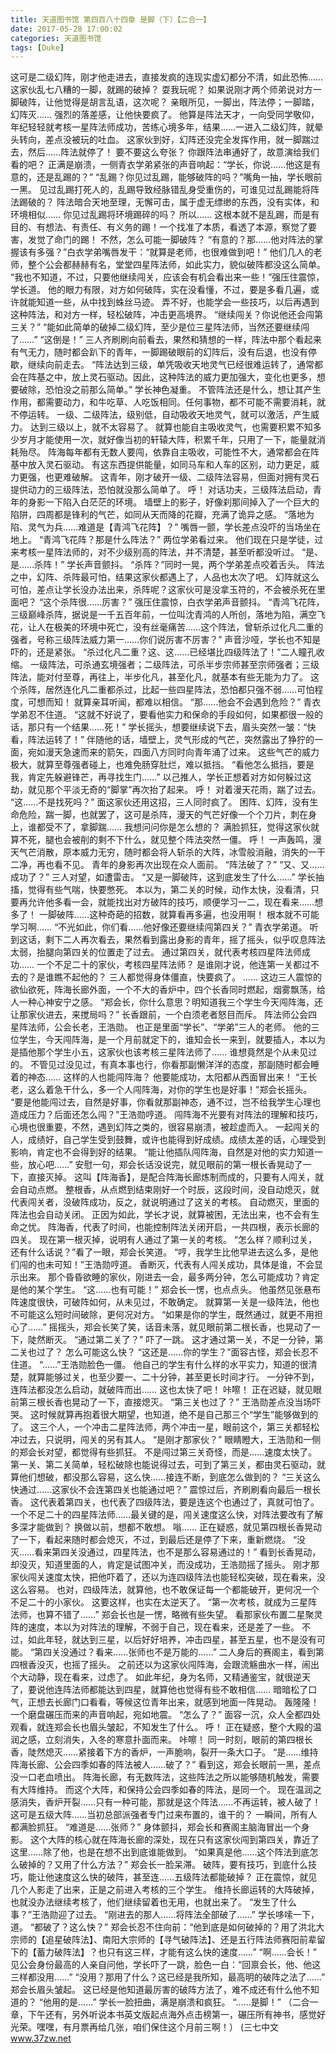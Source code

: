 ```yaml
---
title: 天道图书馆 第四百八十四章 是脚（下）【二合一】
date: 2017-05-28 17:00:02
categories: 天道图书馆
tags: [Duke]
---
```


这可是二级幻阵，刚才他走进去，直接发疯的连现实虚幻都分不清，如此恐怖……这家伙乱七八糟的一脚，就踢的破掉？
耍我玩呢？
如果说刚才两个师弟说对方一脚破阵，让他觉得是胡言乱语，这次呢？
亲眼所见，一脚出，阵法停；一脚踏，幻阵灭……
强烈的落差感，让他快要疯了。
他算是阵法天才，一向受同学敬仰，年纪轻轻就考核一星阵法师成功，苦练心境多年，结果……一进入二级幻阵，就晕头转向，差点没被玩的吐血。
这家伙到好，幻阵还没完全发挥作用，就一脚踹过去，然后……阵法就停了！
要不要这么夸张？
你跟阵法串通好了，故意演给我们看的吧？
正满是崩溃，一侧青衣学弟紧张的声音响起：“学长，你说……他这是有意的，还是乱踢的？”
“乱踢？你见过乱踢，能够破阵的吗？”嘴角一抽，学长眼前一黑。
见过乱踢打死人的，乱踢导致经脉错乱身受重伤的，可谁见过乱踢能将阵法踢破的？
阵法暗合天地至理，无懈可击，属于虚无缥缈的东西，没有实体，和环境相似……
你见过乱踢将环境踢碎的吗？
所以……
这根本就不是乱踢，而是有目的、有想法、有责任、有义务的踢！一个找准了本质，看透了本源，察觉了要害，发觉了命门的踢！
不然，怎么可能一脚破阵？
“有意的？那……他对阵法的掌握该有多强？”白衣学弟嘴唇发干：“就算是老师，也很难做到吧！”
他们几人的老师，整个公会都赫赫有名，堂堂四星阵法师，如此实力，貌似破阵都没这么简单。
“我也不知道，不过，只要他继续闯关，应该会有机会看出来一些！”强压住震惊，学长道。
他的眼力有限，对方如何破阵，实在没看懂，不过，要是多看几遍，或许就能知道一些，从中找到蛛丝马迹。
弄不好，也能学会一些技巧，以后再遇到这种阵法，和对方一样，轻松破阵，冲击更高境界。
“继续闯关？你说他还会闯第三关？”
“能如此简单的破掉二级幻阵，至少是位三星阵法师，当然还要继续闯了……”
“这倒是！”
三人齐刷刷向前看去，果然和猜想的一样，阵法中那个看起来有气无力，随时都会趴下的青年，一脚踢破眼前的幻阵后，没有后退，也没有停歇，继续向前走去。
“阵法达到三级，单凭吸收天地灵气已经很难运转了，通常都会在阵基之中，放上灵石驱动。因此，这种阵法的威力更加强大，变化也更多，想要破除，恐怕没之前那么简单。”
学长神色凝重。
不管阵法还是什么，想让其产生作用，都需要动力，和牛吃草、人吃饭相同。任何事物，都不可能不需要消耗，就不停运转。
一级、二级阵法，级别低，自动吸收天地灵气，就可以激活，产生威力。
达到三级以上，就不太容易了。
就算也能自主吸收灵气，也需要积累不知多少岁月才能使用一次，就好像当初的轩辕大阵，积累千年，只用了一下，能量就消耗殆尽。
阵海每年都有无数人要闯，依靠自主吸收，可能性不大，通常都会在阵基中放入灵石驱动。
有这东西提供能量，如同马车和人车的区别，动力更足，威力更强，也更难破解。
这青年，刚才破开一级、二级阵法容易，但面对拥有灵石提供动力的三级阵法，恐怕就没那么简单了。
呼！
对话功夫，三级阵法启动，青年的身影一下陷入白茫茫的环境。
墙壁上的影子，好像刹那间掉入了一个巨大的陷阱，四周都是锋利的气芒，如同从天而降的花瓣，充满了诡异之感。
“落地为陷、灵气为兵……难道是【青鸿飞花阵】？”
嘴唇一颤，学长差点没吓的当场坐在地上。
“青鸿飞花阵？那是什么阵法？”
两位学弟看过来。
他们现在只是学徒，过来考核一星阵法师的，对不少级别高的阵法，并不清楚，甚至听都没听过。
“是、是……杀阵！”
学长声音颤抖。
“杀阵？”同时一晃，两个学弟差点咬着舌头。
阵法之中，幻阵、杀阵最可怕，结果这家伙都遇上了，人品也太次了吧。
幻阵就这么可怕，差点让学长没办法出来，杀阵呢？这家伙可是没拿玉符的，不会被杀死在里面吧？
“这个杀阵很……厉害？”
强压住震惊，白衣学弟声音颤抖。
“青鸿飞花阵，三级巅峰杀阵，据说是一千五百年前，一位叫沈青鸿的人所创，落地为陷，满空飞花，让人在极美的环境中死亡，没有丝毫痛苦……这个阵法，曾斩杀过化凡二重的强者，号称三级阵法威力第一……你们说厉害不厉害？”
声音沙哑，学长也不知是吓的，还是紧张。
“杀过化凡二重？这、这……已经堪比四级阵法了！”二人瞳孔收缩。
一级阵法，可杀通玄境强者；二级阵法，可杀半步宗师甚至宗师强者；三级阵法，能对付至尊，再往上，半步化凡，甚至化凡，就基本有些无能为力了。
这个杀阵，居然连化凡二重都杀过，比起一些四星阵法，恐怕都只强不弱……可怕程度，可想而知！
就算亲耳听闻，都难以相信。
“那……他会不会遇到危险？”
青衣学弟忍不住道。
“这就不好说了，要看他实力和保命的手段如何，如果都很一般的话，那只有一个结果……死！”
学长摇头，想要继续说下去，眉头突然一皱：“快看，阵法运转了！”
伴随他的话，墙壁上，灵气形成的气芒，突然露出了狰狞的一面，宛如漫天急速而来的箭矢，四面八方同时向青年涌了过来。
这些气芒的威力极大，就算至尊强者碰上，也难免肠穿肚烂，难以抵挡。
“看他怎么抵挡，要是我，肯定先躲避锋芒，再寻找生门……”
以己推人，学长正想着对方如何躲过这劫，就见那个平淡无奇的“脚掌”再次抬了起来。
呼！
对着漫天花雨，踹了过去。
“这……不是找死吗？”
面这家伙还用这招，三人同时疯了。
困阵、幻阵，没有生命危险，踹一脚，也就罢了，这可是杀阵，漫天的气芒好像一个个刀片，刺在身上，谁都受不了，拿脚踹……
我想问问你是怎么想的？
满脸抓狂，觉得这家伙就算不死，腿也会被削的剩不下什么，就见整个阵法突然一僵。
呼！
一声轰鸣，漫天气芒消散，原本威力无穷，随时都会将人斩杀的大阵，冰雪般消融，消失的一干二净，再也看不见。
青年的身影再次出现在众人面前。
“阵法破了？”
“又、又……成功了？”
三人对望，如遭雷击。
“又是一脚破阵，这到底发生了什么……”
学长抽搐，觉得有些气喘，快要憋死。
本以为，第二关的时候，动作太快，没看清，只要再允许他多看一会，就能找出对方破阵的技巧，顺便学习一二，现在看来……想多了！
一脚破阵……这种奇葩的招数，就算看再多遍，也没用啊！
根本就不可能学习啊……
“不光如此，你们看……他好像还要继续闯第四关？”
青衣学弟道。
听到这话，剩下二人再次看去，果然看到露出身影的青年，摇了摇头，似乎叹息阵法太弱，抬腿向第四关的位置走了过去。
通过第四关，就代表考核四星阵法师成功……
一个不足二十的家伙，考核四星阵法师？
是谁刚才说，他连第一关都过不去的？是谁瞧不起他的？
三人都觉得身体僵直，快要疯了。
……
这边三人震惊的欲仙欲死，阵海长廊外面，一个不大的香炉中，四个长香同时燃起，烟雾飘荡，给人一种心神安宁之感。
“郑会长，你什么意思？明知道我三个学生今天闯阵海，还让那家伙进去，来搅局吗？”
长香跟前，一个白须老者怒目而斥。
阵法师公会四星阵法师，公会长老，王浩勋。
也正是里面“学长”、“学弟”三人的老师。
他的三位学生，今天闯阵海，是一个月前就定下的，谁知会长一来到，就要插人，本以为是插他那个学生小五，这家伙也该考核三星阵法师了……
谁想竟然是个从未见过的。
不管见过没见过，有真本事也行，你看那副懒洋洋的态度，那副随时都会睡着的神态……
这样的人也能闯阵海？
他要能成功，太阳都从西面冒出来！
“王长老，这么着急干什么，多一个人闯阵海，对你的学生也是好事！”郑会长摇头。
“要是他能闯过去，自然是好事，你看就那副神态，通不过，岂不给我学生心理也造成压力？后面还怎么闯？”王浩勋哼道。
闯阵海不光要有对阵法的理解和技巧，心境也很重要，不然，遇到幻阵之类的，很容易崩溃，被趁虚而入。
一起闯关的人，成绩好，自己学生受到鼓舞，或许也能得到好成绩。成绩太差的话，心理受到影响，肯定也不会得到好的结果。
“能让他插队闯阵海，自然是对他的实力知道一些，放心吧……”
安慰一句，郑会长话没说完，就见眼前的第一根长香晃动了一下，直接灭掉。
这叫【阵海香】，是配合阵海长廊炼制而成的，只要有人闯关，就会自动点燃。
整根香，从点燃到结束刚好一个时辰，这段时间，没自动熄灭，就代表闯关者，没破阵成功，反之，就说明通过了这关的考核。
自动燃灭，里面的阵法也会自动关闭。
正因为如此，学长才说，就算被困，无法出来，也不会有生命之忧。
阵海香，代表了时间，也能控制阵法关闭开启，一共四根，表示长廊的四关。
现在第一根灭掉，说明有人通过了第一关的考核。
“怎么样？顺利过关，还有什么话说？”看了一眼，郑会长笑道。
“哼，我学生比他早进去这么多，是他们闯的也未可知！”王浩勋哼道。
香断灭，代表有人闯关成功，具体是谁，不会显示出来。
那个昏昏欲睡的家伙，刚进去一会，最多两分钟，怎么可能成功？肯定是他的某个学生。
“这……也有可能！”
郑会长一愣，也点点头。
他虽然见张悬布阵速度很快，可破阵如何，从未见过，不敢确定。
就算第一关是一级阵法，他也不可能这么短时间破除，更何况对方。
“如果是你的学生，既然通过，就更不用担心了……”
摇摇头，郑会长笑了笑，话音未落，就见眼前第二根长香，也晃动了一下，陡然断灭。
“通过第二关了？”
吓了一跳。
这才通过第一关，不足一分钟，第二关也过了？
怎么可能这么快？
“这还是……你的学生？”面容古怪，郑会长忍不住道。
“……”王浩勋脸色一僵。
他自己的学生有什么样的水平实力，知道的很清楚，就算能够过关，也至少要一、二十分钟，甚至更长时间才行。
一分钟不到，连阵法都没怎么启动，就破阵而出……
这也太快了吧！
咔嚓！
正在迟疑，就见眼前第三根长香也晃动了一下，直接熄灭。
“第三关也过了？”
王浩勋差点没当场吓哭。
这时候就算再抱着很大期望，也知道，绝不是自己那三个“学生”能够做到的了。
这三个人，一个冲击二星阵法师，两个冲击一星，眼前这个，第三关都轻松冲过去，只说明，闯关的另有其人。
“是刚才那家伙？”
眼睛瞪大，王浩勋和一侧的郑会长对望，都觉得有些抓狂。
不是闯过第三关奇怪，而是……速度太快了。
第一关、第二关简单，轻松破除也能说得过去，可到了第三关，都由灵石驱动，就算他们想破，都没那么容易，这么快……接连不断，到底怎么做到的？
“三关这么快通过……这家伙不会连第四关也能通过吧？”
震惊过后，齐刷刷看向最后一根长香。
这代表着第四关，也代表了四级阵法，要是连这个也通过了，真就可怕了。
一个不足二十的四星阵法师……最关键的是，闯关速度这么快，对阵法要改有了解多深才能做到？
换做以前，想都不敢想。
嗡……
正在疑惑，就见第四根长香晃动了一下，看起来随时都会熄灭，不过，到最后还是停了下来，重新燃烧。
“没灭……看来第四关没通过，四星阵法，也不是那么容易通过的！”
看到长香晃动，却没灭，知道里面的人，肯定是试图冲关，而没成功，王浩勋摇了摇头。
刚才那家伙闯关速度太快，把他吓着了，还以为连四级阵法也能轻松突破，现在看来，没这么容易。
也对，四级阵法，就算他，也不敢保证每一个都能破开，更何况一个不足二十的小家伙。
这要这样，也实在太逆天了。
“第一次考核，就成为三星阵法师，也算不错了……”
郑会长也是一愣，略微有些失望。
看那家伙布置二星聚灵阵的速度，本以为对阵法的理解，不弱于自己，现在看来，还是差了一些。
不过，如此年轻，就达到三星，以后好好培养，冲击四星，甚至五星，也不是没有可能。
“第四关没通过？看来……张师也不是万能的……”
二人身后的赛阁主，看到第四根香没灭，也摇了摇头。
之前还以为这家伙闯阵海，会跟流觞曲水一样，闹出个大动静，现在看来，过虑了。
如此年纪，身为名师，又精通鉴宝，就很逆天了，要说他连阵法师都能达到四星，就算他也觉得有些不敢相信……
暗暗松了口气，正想去长廊门口看看，等候这位青年出来，就感到地面一阵晃动。
轰隆隆！
一个磨盘碾压而来的声音响起，宛如地震。
“怎么了？”
面容一沉，众人全都四处观看，就连郑会长也眉头皱起，不知发生了什么。
呼！
正在疑惑，整个大殿的温润之感，立刻消失，入冬的寒意扑面而来。
咔嚓！
同一时刻，眼前的第四根长香，陡然熄灭……紧接着下方的香炉，一声脆响，裂开一条大口子。
“是……维持阵海长廊、公会四季如春的阵法被人……破了？”
看到这，郑会长眼前一黑，差点没一口老血喷出。
阵海长廊，有无数阵法，这些阵法之所以能够随机触发，需要有大阵维持。
而这个大阵，和保持公会四季如春的阵法，是同一个。
现在温润之感消失，香炉开裂……只有一种可能，那就是这个阵法……不再运转，被人破了！
这可是五级大阵……当初总部派强者专门过来布置的，谁干的？
一瞬间，所有人都满脸抓狂。
“难道是……张师？”
身体颤抖，郑会长和赛阁主脑海冒出一个身影。
这个大阵的核心就在阵海长廊的深处，现在只有这家伙闯到第四关，靠近了这里……除了他，也是在想不出到底谁能做到。
“如果真是他……这个阵法到底怎么破掉的？又用了什么方法？”
郑会长一脸呆滞。
破阵，要有技巧，到底什么技巧，能让他速度这么快的破阵，甚至连……五级阵法都能破掉？
正在震惊，就见几个人影走了出来，正是之前进入考核的三个学生。
维持长廊运转的大阵破掉，也就没办法继续考核了，他们继续留着也无用，也就出来了。
“发生了什么事？”王浩勋迎了过去。
“刚进去的那人……将阵法全部破了……”
学长哆嗦一下，道。
“都破了？这么快？”
郑会长忍不住向前：“他到底是如何破掉的？用了洪北大宗师的【追星破阵法】、南阳大宗师的【寻气破阵法】、还是五行阵法师赛阳前辈留下的【蓄力破阵法】？也只有这三样，才能有这么快的速度……”
“啊……会长！”
见公会身份最高的人亲自问他，学长吓了一跳，脸色一白：“回禀会长，他、他这三样都没用……”
“没用？那用了什么？这已经是我所知，最高明的破阵之法了……”
郑会长眉头皱起。
这已经是他知道最厉害的破阵方法了，难不成还有什么他不知道的？
“他用的是……”
学长一脸扭曲，满是崩溃和疯狂。
“……是脚！”
（二合一章，下午还有，另外听说本书英文版起点海外点击榜第一，碾压所有神书，感觉好光荣。嘿嘿，有月票再给几张，咱们保住这个月前三啊！）
(三七中文 www.37zw.net